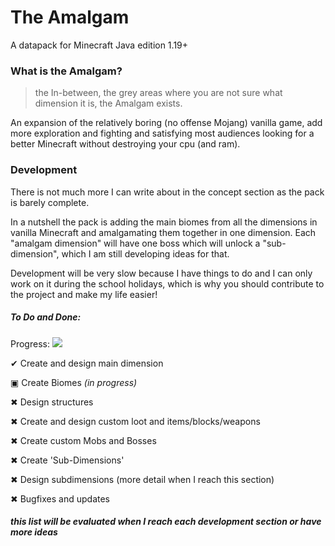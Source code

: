 
# The Amalgam


A datapack for Minecraft Java edition 1.19+

### What is the Amalgam?
> the In-between, the grey areas where you are not sure what dimension it is, the Amalgam exists.

An expansion of the relatively boring (no offense Mojang) vanilla game, add more exploration and fighting and satisfying most audiences looking for a better Minecraft without destroying your cpu (and ram).


<!--
If someone could rephrase this and add more info that would be good
-->

### Development

There is not much more I can write about in the concept section as the pack is barely complete.

In a nutshell the pack is adding the main biomes from all the dimensions in vanilla Minecraft and amalgamating them together in one dimension. Each "amalgam dimension" will have one boss which will unlock a "sub-dimension", which I am still developing ideas for that.

Development will be very slow because I have things to do and I can only work on it during the school holidays, which is why you should contribute to the project and make my life easier!

##### To Do and Done:

Progress: ![](https://geps.dev/progress/15)

  ✔ Create and design main dimension
  
  ▣ Create Biomes *(in progress)*
  
  ✖ Design structures
  
  ✖ Create and design custom loot and items/blocks/weapons
  
  ✖ Create custom Mobs and Bosses
  
  ✖ Create 'Sub-Dimensions'
  
  ✖ Design subdimensions (more detail when I reach this section)
  
  ✖ Bugfixes and updates

##### *this list will be evaluated when I reach each development section or have more ideas*

<!--
here is notes on how to do foldable sections

```
<details>
<summary><b>My section header in bold</b></summary>

Any folded content here. It requires an empty line just above it.

</details>
```

-->
